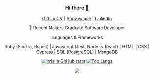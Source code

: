 <div align= "center">

### Hi there 👋


[Github CV](https://github.com/imisiaina/CV/blob/master/README.md) | [Showwcase](https://www.showwcase.com/imisiaina) | [LinkedIn](https://www.linkedin.com/in/imisi-aina-874a9b18a/)



🌱 Recent Makers Graduate Software Developer

Languages & Frameworks: 

Ruby (Sinatra, Rspec) | Javascript (Jest, Node.js, React) | HTML | CSS | Cypress | SQL (PostgreSQL) | MongoDB 


[![Imisi's GitHub stats](https://github-readme-stats.vercel.app/api?username=imisiaina&show_icons=true&theme=gruvbox&include_all_commits=true)](https://github.com/imisiaina/github-readme-stats)                              [![Top Langs](https://github-readme-stats.vercel.app/api/top-langs/?username=imisiaina&layout=compact)](https://github.com/imisiaina/github-readme-stats)
  

  
  ![](https://komarev.com/ghpvc/?username=imisiaina&color=red)
  

</div>
<!--
**imisiaina/imisiaina** is a ✨ _special_ ✨ repository because its `README.md` (this file) appears on your GitHub profile.

Here are some ideas to get you started:

- 🔭 I’m currently working on ...
-  I’m currently learning ...
- 👯 I’m looking to collaborate on ...
- 🤔 I’m looking for help with ...
- 💬 Ask me about ...
- 📫 How to reach me: ...
- 😄 Pronouns: ...
- ⚡ Fun fact: ...
-->
